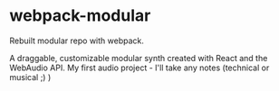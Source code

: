 # webpack-modular

Rebuilt modular repo with webpack.

A draggable, customizable modular synth created with React and the WebAudio API. My first audio project - I'll take any notes (technical or musical ;) )


